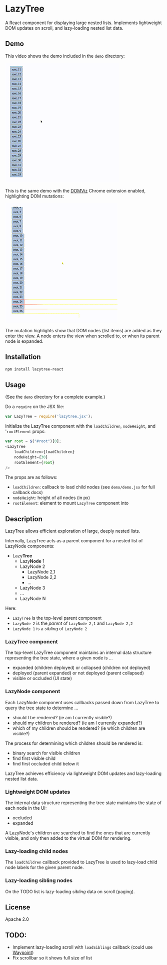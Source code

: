 # LazyTree

A React component for displaying large nested lists.
Implements lightweight DOM updates on scroll, and lazy-loading nested list data.

## Demo

This video shows the demo included in the `demo` directory:

![LazyTree demo](static/lazytree-demo.gif)

This is the same demo with the [DOMViz](https://github.com/paul-jean/dom-viz) Chrome extension enabled,
highlighting DOM mutations:

![LazyTree demo using the DomViz Chrome extension](static/lazytree-demo-domviz.gif)

The mutation highlights show that DOM nodes (list items) are added as they enter the view.
A node enters the view when scrolled to, or when its parent node is expanded.

## Installation

```bash
npm install lazytree-react
```

## Usage

(See the `demo` directory for a complete example.)

Do a `require` on the JSX file:

```javascript
var LazyTree = require('lazytree.jsx');
```

Initialize the LazyTree component with the `loadChildren`, `nodeHeight`, and '`rootElement` props:

```javascript
var root = $("#root")[0];
<LazyTree
    loadChildren={loadChildren}
    nodeHeight={30}
    rootElement={root}
/>
```

The props are as follows:
- `loadChildren`: callback to load child nodes (see `demo/demo.jsx` for full callback docs)
- `nodeHeight`: height of all nodes (in px)
- `rootElement`: element to mount `LazyTree` component into

## Description

LazyTree allows efficient exploration of large, deeply nested lists.

Internally, LazyTree acts as a parent component for a nested list of LazyNode components:

- Lazy**Tree**
  - Lazy**Node** 1
  - LazyNode 2
    - LazyNode 2,1
    - LazyNode 2,2
    - ...
  - LazyNode 3
  - ...
  - LazyNode N

Here:

- `LazyTree` is the top-level parent component
- `LazyNode 2` is the _parent_ of `LazyNode 2,1` and `LazyNode 2,2`
- `LazyNode 1` is a _sibling_ of `LazyNode 2`

### LazyTree component

The top-level LazyTree component maintains an internal data structure
representing the tree state, where a given node is ...

- expanded (children deployed) or collapsed (children not deployed)
- deployed (parent expanded) or not deployed (parent collapsed)
- visible or occluded (UI state)

### LazyNode component

Each LazyNode component uses callbacks passed down from LazyTree to query the tree
state to determine ...

- should I be rendered? (ie am I currently visible?)
- should my children be rendered? (ie am I currently expanded?)
- which of my children should be rendered? (ie which children are visible?)

The process for determining which children should be rendered is:

- binary search for visible children
- find first visible child
- find first occluded child below it

LazyTree achieves efficiency via lightweight DOM updates and lazy-loading nested list data.

### Lightweight DOM updates

The internal data structure representing the tree state maintains the state of
each node in the UI:

- occluded
- expanded

A LazyNode's children are searched to find the ones that are currently visible,
and only then added to the virtual DOM for rendering.

### Lazy-loading child nodes

The `loadChildren` callback provided to LazyTree is used to lazy-load child
node labels for the given parent node.

### Lazy-loading sibling nodes

On the TODO list is lazy-loading _sibling_ data on scroll (paging).

## License

Apache 2.0

## TODO:

- Implement lazy-loading scroll with `loadSiblings` callback
(could use [Waypoint](https://github.com/brigade/react-waypoint))
- Fix scrollbar so it shows full size of list

